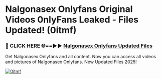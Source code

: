 # Nalgonasex Onlyfans Original Videos 0nlyFans Leaked - Files Updated! (0itmf)

<h3>🔴 CLICK HERE 🌐==►► <a href="https://tinyurl.com/ehrbuxhb" rel="nofollow">Nalgonasex Onlyfans Updated Files</a></h3>

Get Nalgonasex Onlyfans and all content. Now you can access all videos and pictures of Nalgonasex Onlyfans. New Updated Files 2025!

[![0itmf](https://i.imgur.com/lVYEuWS.gif)](https://tinyurl.com/ehrbuxhb)

